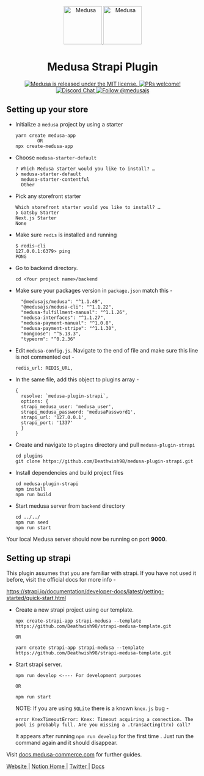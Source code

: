 <p align="center">
  <a href="https://www.medusa-commerce.com">
    <img alt="Medusa" src="https://user-images.githubusercontent.com/7554214/129161578-19b83dc8-fac5-4520-bd48-53cba676edd2.png" width="100" />
  </a>
  <a href="https://strapi.io/">
    <img alt="Medusa" src="https://images.opencollective.com/strapi/3ec3247/logo/256.png" width="100" />
  </a>
</p>
<h1 align="center">
  Medusa Strapi Plugin
</h1>

<p align="center">
  <a href="https://github.com/medusajs/medusa/blob/master/LICENSE">
    <img src="https://img.shields.io/badge/license-MIT-blue.svg" alt="Medusa is released under the MIT license." />
  </a>
  <a href="https://github.com/medusajs/medusa/blob/master/CONTRIBUTING.md">
    <img src="https://img.shields.io/badge/PRs-welcome-brightgreen.svg?style=flat" alt="PRs welcome!" />
  </a>
  <a href="https://discord.gg/xpCwq3Kfn8">
    <img src="https://img.shields.io/badge/chat-on%20discord-7289DA.svg" alt="Discord Chat" />
  </a>
  <a href="https://twitter.com/intent/follow?screen_name=medusajs">
    <img src="https://img.shields.io/twitter/follow/medusajs.svg?label=Follow%20@medusajs" alt="Follow @medusajs" />
  </a>
</p>


## Setting up your store
- Initialize a `medusa` project by using a starter
  ```
  yarn create medusa-app
          OR
  npx create-medusa-app
  ```
- Choose `medusa-starter-default`
  ```
  ? Which Medusa starter would you like to install? …
  ❯ medusa-starter-default
    medusa-starter-contentful
    Other
  ```
- Pick any storefront starter
  ```
  Which storefront starter would you like to install? …
  ❯ Gatsby Starter
  Next.js Starter
  None
  ```
- Make sure `redis` is installed and running
  ``` 
  $ redis-cli
  127.0.0.1:6379> ping
  PONG
  ```
- Go to backend directory.
  ``` 
  cd <Your project name>/backend 
  ```
- Make sure your packages version in `package.json` match this - 
  ``` 
    "@medusajs/medusa": "^1.1.49",
    "@medusajs/medusa-cli": "^1.1.22",
    "medusa-fulfillment-manual": "^1.1.26",
    "medusa-interfaces": "^1.1.27",
    "medusa-payment-manual": "^1.0.8",
    "medusa-payment-stripe": "^1.1.30",
    "mongoose": "^5.13.3",
    "typeorm": "^0.2.36"
  ```

- Edit `medusa-config.js`. Navigate to the end of file and make sure this line is not commented out -
  ``` 
  redis_url: REDIS_URL,
  ```
- In the same file, add this object to plugins array -
  ```
  {
    resolve: `medusa-plugin-strapi`,
    options: {
    strapi_medusa_user: 'medusa_user',
    strapi_medusa_password: 'medusaPassword1',
    strapi_url: '127.0.0.1',
    strapi_port: '1337'
    }
  }
  ```
- Create and navigate to `plugins` directory and pull `medusa-plugin-strapi`
  ``` 
  cd plugins
  git clone https://github.com/Deathwish98/medusa-plugin-strapi.git
  ```

- Install dependencies and build project files
  ```
  cd medusa-plugin-strapi
  npm install
  npm run build
  ```
- Start medusa server from `backend` directory
  ``` 
  cd ../../
  npm run seed
  npm run start
  ```

Your local Medusa server should now be running on port **9000**. 

## Setting up strapi

This plugin assumes that you are familiar with strapi. If you have not used it before, visit the official docs for more info -

https://strapi.io/documentation/developer-docs/latest/getting-started/quick-start.html

- Create a new strapi project using our template. 
  ```
  npx create-strapi-app strapi-medusa --template https://github.com/Deathwish98/strapi-medusa-template.git
  
  OR
  
  yarn create strapi-app strapi-medusa --template https://github.com/Deathwish98/strapi-medusa-template.git
  ```

- Start strapi server. 
  ``` 
  npm run develop <---- For development purposes
  
  OR 
  
  npm run start
  ```
  NOTE: If you are using `SQLite` there is a known `knex.js` bug -
  ``` 
  error KnexTimeoutError: Knex: Timeout acquiring a connection. The pool is probably full. Are you missing a .transacting(trx) call?
  ```
  It  appears after running `npm run develop` for the first time . Just run the command again and it should disappear. 

Visit [docs.medusa-commerce.com](https://docs.medusa-comerce.com) for further guides.

<p>
  <a href="https://www.medusa-commerce.com">
    Website
  </a> 
  |
  <a href="https://medusajs.notion.site/medusajs/Medusa-Home-3485f8605d834a07949b17d1a9f7eafd">
    Notion Home
  </a>
  |
  <a href="https://twitter.com/intent/follow?screen_name=medusajs">
    Twitter
  </a>
  |
  <a href="https://docs.medusa-commerce.com">
    Docs
  </a>
</p>
